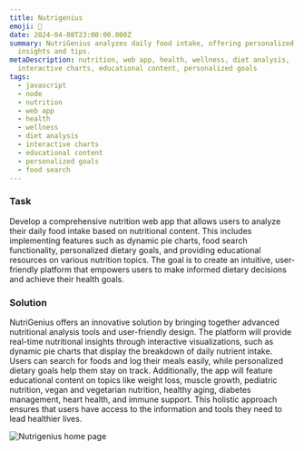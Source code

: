 ```yaml
---
title: Nutrigenius
emoji: 🥦
date: 2024-04-08T23:00:00.000Z
summary: NutriGenius analyzes daily food intake, offering personalized dietary
  insights and tips.
metaDescription: nutrition, web app, health, wellness, diet analysis,
  interactive charts, educational content, personalized goals
tags:
  - javascript
  - node
  - nutrition
  - web app
  - health
  - wellness
  - diet analysis
  - interactive charts
  - educational content
  - personalized goals
  - food search
---
```

### Task

Develop a comprehensive nutrition web app that allows users to analyze their daily food intake based on nutritional content. This includes implementing features such as dynamic pie charts, food search functionality, personalized dietary goals, and providing educational resources on various nutrition topics. The goal is to create an intuitive, user-friendly platform that empowers users to make informed dietary decisions and achieve their health goals.

### Solution

NutriGenius offers an innovative solution by bringing together advanced nutritional analysis tools and user-friendly design. The platform will provide real-time nutritional insights through interactive visualizations, such as dynamic pie charts that display the breakdown of daily nutrient intake. Users can search for foods and log their meals easily, while personalized dietary goals help them stay on track. Additionally, the app will feature educational content on topics like weight loss, muscle growth, pediatric nutrition, vegan and vegetarian nutrition, healthy aging, diabetes management, heart health, and immune support. This holistic approach ensures that users have access to the information and tools they need to lead healthier lives.

![Nutrigenius home page]()